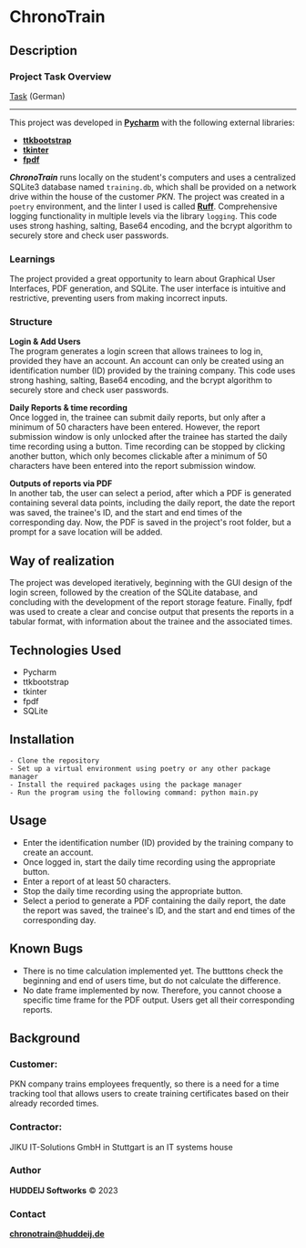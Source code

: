 # ChronoTrain

## Description

### Project Task Overview
[Task](task.md) (German)

---
This project was developed in [**Pycharm**](https://www.jetbrains.com/pycharm) with the following external libraries:
- [**ttkbootstrap**](https://ttkbootstrap.readthedocs.io/en/latest)
- [**tkinter**](https://docs.python.org/3/library/tkinter.html)
- [**fpdf**](https://pyfpdf.github.io/fpdf2)

***ChronoTrain*** runs locally on the student's computers and uses a centralized SQLite3 database named `training.db`,
which shall be provided on a network drive within the house of the customer *PKN*.
The project was created in a `poetry` environment, and the linter I used is called [**Ruff**](https://beta.ruff.rs/docs).
Comprehensive logging functionality in multiple levels via the library `logging`.
This code uses strong hashing, salting, Base64 encoding, and the bcrypt algorithm to securely store and check user passwords.

### Learnings
The project provided a great opportunity to learn about Graphical User Interfaces, PDF generation, and SQLite.
The user interface is intuitive and restrictive, preventing users from making incorrect inputs.

### Structure
**Login & Add Users**<br>
The program generates a login screen that allows trainees to log in, provided they have an account.
An account can only be created using an identification number (ID) provided by the training company.
This code uses strong hashing, salting, Base64 encoding,
and the bcrypt algorithm to securely store and check user passwords.

**Daily Reports & time recording**<br>
Once logged in, the trainee can submit daily reports, but only after a minimum of 50 characters have been entered.
However, the report submission window is only unlocked after the trainee has started the daily time recording using a
button. Time recording can be stopped by clicking another button, which only becomes clickable after a minimum of
50 characters have been entered into the report submission window.

**Outputs of reports via PDF**<br>
In another tab, the user can select a period, after which a PDF is generated containing several data points,
including the daily report, the date the report was saved, the trainee's ID, and the start and end times of the
corresponding day. Now, the PDF is saved in the project's root folder, but a prompt for a save location
will be added.




## Way of realization
The project was developed iteratively, beginning with the GUI design of the login screen, followed by the creation of the SQLite database, and concluding with the development of the report storage feature. Finally, fpdf was used to create a clear and concise output that presents the reports in a tabular format, with information about the trainee and the associated times.

## Technologies Used
- Pycharm
- ttkbootstrap
- tkinter
- fpdf
- SQLite

## Installation

    - Clone the repository
    - Set up a virtual environment using poetry or any other package manager
    - Install the required packages using the package manager
    - Run the program using the following command: python main.py

## Usage

- Enter the identification number (ID) provided by the training company to create an account.
- Once logged in, start the daily time recording using the appropriate button.
- Enter a report of at least 50 characters.
- Stop the daily time recording using the appropriate button.
- Select a period to generate a PDF containing the daily report, the date the report was saved, the trainee's ID, and the start and end times of the corresponding day.

## Known Bugs
- There is no time calculation implemented yet. The butttons check the beginning and end of users time, but do not calculate the difference.
- No date frame implemented by now. Therefore, you cannot choose a specific time frame for the PDF output. Users get all their corresponding reports.

## Background
### Customer:
PKN company trains employees frequently, so there is a need for a time tracking tool that allows users to create training certificates based on their already recorded times.

### Contractor:
JIKU IT-Solutions GmbH in Stuttgart is an IT systems house

### Author
**HUDDEIJ Softworks** © 2023

### Contact
[**chronotrain@huddeij.de**](mailto:chronotrain@huddeij.de) 
